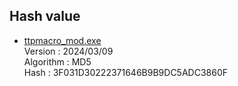 ## Hash value

  - [ttpmacro_mod.exe](https://github.com/hkanou/ttpmacro/raw/main/Release/ttpmacro_mod.exe)  
    Version   : 2024/03/09  
    Algorithm : MD5  
    Hash      : 3F031D30222371646B9B9DC5ADC3860F
